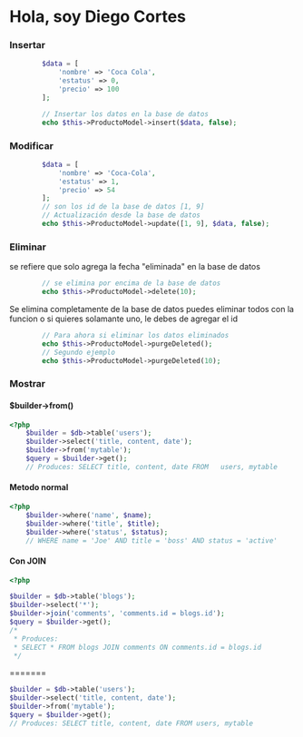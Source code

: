 # Hola, soy Diego Cortes

### Insertar

```php
        $data = [
            'nombre' => 'Coca Cola',
            'estatus' => 0,
            'precio' => 100
        ];

        // Insertar los datos en la base de datos
        echo $this->ProductoModel->insert($data, false);
```


### Modificar

```php
        $data = [
            'nombre' => 'Coca-Cola',
            'estatus' => 1,
            'precio' => 54
        ];
        // son los id de la base de datos [1, 9] 
        // Actualización desde la base de datos
        echo $this->ProductoModel->update([1, 9], $data, false);

```

### Eliminar

se refiere que solo agrega la fecha "eliminada" en la base de datos

```php
        // se elimina por encima de la base de datos
        echo $this->ProductoModel->delete(10);
```

Se elimina completamente de la base de datos
puedes eliminar todos con la funcion o si quieres solamante uno, le debes de agregar el id

```php
        // Para ahora si eliminar los datos eliminados
        echo $this->ProductoModel->purgeDeleted();
        // Segundo ejemplo
        echo $this->ProductoModel->purgeDeleted(10);
```

### Mostrar


#### $builder->from()


```php
<?php
    $builder = $db->table('users');
    $builder->select('title, content, date');
    $builder->from('mytable');
    $query = $builder->get();
    // Produces: SELECT title, content, date FROM   users, mytable
```

#### Metodo normal

```php
<?php
    $builder->where('name', $name);
    $builder->where('title', $title);
    $builder->where('status', $status);
    // WHERE name = 'Joe' AND title = 'boss' AND status = 'active'
```

#### Con JOIN

```php
<?php

$builder = $db->table('blogs');
$builder->select('*');
$builder->join('comments', 'comments.id = blogs.id');
$query = $builder->get();
/*
 * Produces:
 * SELECT * FROM blogs JOIN comments ON comments.id = blogs.id
 */
```
=======

```php
$builder = $db->table('users');
$builder->select('title, content, date');
$builder->from('mytable');
$query = $builder->get();
// Produces: SELECT title, content, date FROM users, mytable
```
